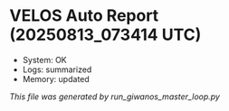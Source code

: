 # VELOS Auto Report (20250813_073414 UTC)

- System: OK
- Logs: summarized
- Memory: updated

_This file was generated by run_giwanos_master_loop.py_
